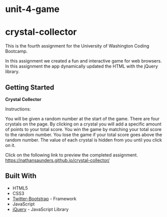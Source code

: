 # unit-4-game

# crystal-collector

This is the fourth assignment for the University of Washington Coding Bootcamp.

In this assignment we created a fun and interactive game for web browsers. In this assignment the app dynamically updated the HTML with the jQuery library.

## Getting Started

**Crystal Collector**

Instructions:

You will be given a random number at the start of the game.
There are four crystals on the page. By clicking on a crystal you will add a specific amount of points to your total score.
You win the game by matching your total score to the random number. You lose the game if your total score goes above the random number.
The value of each crystal is hidden from you until you click on it.

Click on the following link to preview the completed assignment.  
 https://nathansaunders.github.io/crystal-collector/

## Built With

- HTML5
- CSS3
- [Twitter-Bootstrap](http://getbootstrap.com/) - Framework
- JavaScript
- [jQuery](https://api.jquery.com/) - JavaScript Library
